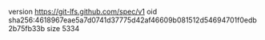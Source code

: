 version https://git-lfs.github.com/spec/v1
oid sha256:4618967eae5a7d0741d37775d42af46609b081512d54694701f0edb2b75fb33b
size 5334
